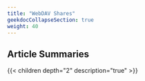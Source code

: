```yaml
---
title: "WebDAV Shares"
geekdocCollapseSection: true
weight: 40
---
```



## Article Summaries

{{< children depth="2" description="true" >}}

